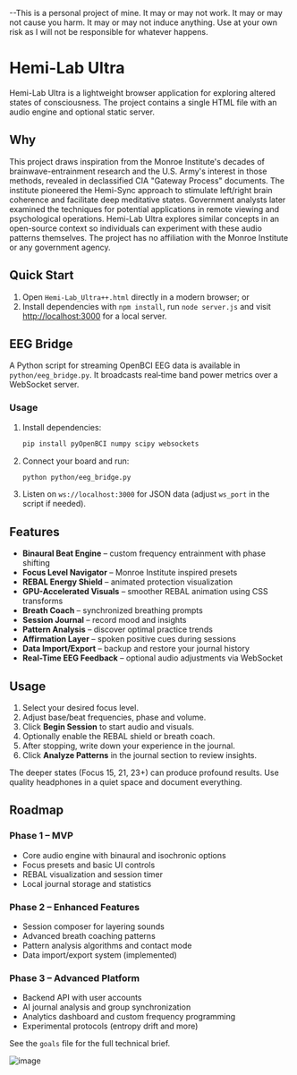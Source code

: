 --This is a personal project of mine. It may or may not work. It may or may not cause you harm. It may or may not induce anything. Use at your own risk as I will not be responsible for whatever happens. 

# Hemi-Lab Ultra

Hemi-Lab Ultra is a lightweight browser application for exploring altered states of consciousness. The project contains a single HTML file with an audio engine and optional static server.

## Why
This project draws inspiration from the Monroe Institute's decades of
brainwave-entrainment research and the U.S. Army's interest in those
methods, revealed in declassified CIA "Gateway Process" documents. The
institute pioneered the Hemi-Sync approach to stimulate left/right brain
coherence and facilitate deep meditative states. Government analysts
later examined the techniques for potential applications in remote
viewing and psychological operations. Hemi-Lab Ultra explores similar
concepts in an open-source context so individuals can experiment with
these audio patterns themselves. The project has no affiliation with the
Monroe Institute or any government agency.

## Quick Start
1. Open `Hemi-Lab_Ultra++.html` directly in a modern browser; or
2. Install dependencies with `npm install`, run `node server.js` and visit [http://localhost:3000](http://localhost:3000) for a local server.

## EEG Bridge
A Python script for streaming OpenBCI EEG data is available in `python/eeg_bridge.py`.
It broadcasts real‑time band power metrics over a WebSocket server.

### Usage
1. Install dependencies:
   ```bash
   pip install pyOpenBCI numpy scipy websockets
   ```
2. Connect your board and run:
   ```bash
   python python/eeg_bridge.py
   ```
3. Listen on `ws://localhost:3000` for JSON data (adjust `ws_port` in the script if needed).

## Features
- **Binaural Beat Engine** – custom frequency entrainment with phase shifting
- **Focus Level Navigator** – Monroe Institute inspired presets
- **REBAL Energy Shield** – animated protection visualization
- **GPU-Accelerated Visuals** – smoother REBAL animation using CSS transforms
- **Breath Coach** – synchronized breathing prompts
- **Session Journal** – record mood and insights
- **Pattern Analysis** – discover optimal practice trends
- **Affirmation Layer** – spoken positive cues during sessions
- **Data Import/Export** – backup and restore your journal history
- **Real-Time EEG Feedback** – optional audio adjustments via WebSocket

## Usage
1. Select your desired focus level.
2. Adjust base/beat frequencies, phase and volume.
3. Click **Begin Session** to start audio and visuals.
4. Optionally enable the REBAL shield or breath coach.
5. After stopping, write down your experience in the journal.
6. Click **Analyze Patterns** in the journal section to review insights.

The deeper states (Focus 15, 21, 23+) can produce profound results. Use quality headphones in a quiet space and document everything.

## Roadmap
### Phase 1 – MVP
- Core audio engine with binaural and isochronic options
- Focus presets and basic UI controls
- REBAL visualization and session timer
- Local journal storage and statistics

### Phase 2 – Enhanced Features
- Session composer for layering sounds
- Advanced breath coaching patterns
- Pattern analysis algorithms and contact mode
- Data import/export system (implemented)

### Phase 3 – Advanced Platform
- Backend API with user accounts
- AI journal analysis and group synchronization
- Analytics dashboard and custom frequency programming
- Experimental protocols (entropy drift and more)

See the `goals` file for the full technical brief.

![image](https://github.com/user-attachments/assets/30e324d7-a2f5-4139-addf-73fbca760aaa)

